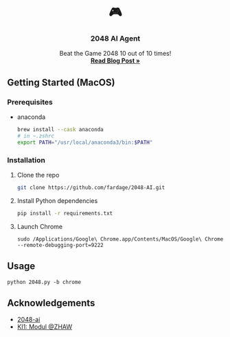
<br />
<p align="center">
  <h1 align="center">🎮</h1>

  <h3 align="center">2048 AI Agent</h3>

  <p align="center">
    Beat the Game 2048 10 out of 10 times! 
    <br />
    <a href="https://tseng.ch/2048-ai-best-heuristics/"><strong>Read Blog Post »</strong></a>
  </p>
</p>

## Getting Started (MacOS)

### Prerequisites


* anaconda
  ```sh
  brew install --cask anaconda
  # in ~.zshrc
  export PATH="/usr/local/anaconda3/bin:$PATH"
  ```

### Installation

1. Clone the repo
   ```sh
   git clone https://github.com/fardage/2048-AI.git
   ```
2. Install Python dependencies
   ```sh
   pip install -r requirements.txt
   ```
3. Launch Chrome
   ```
   sudo /Applications/Google\ Chrome.app/Contents/MacOS/Google\ Chrome --remote-debugging-port=9222
   ```

## Usage

```
python 2048.py -b chrome
```

## Acknowledgements
* [2048-ai](https://github.com/nneonneo/2048-ai)
* [KI1: Modul @ZHAW](http://stdm.github.io)
